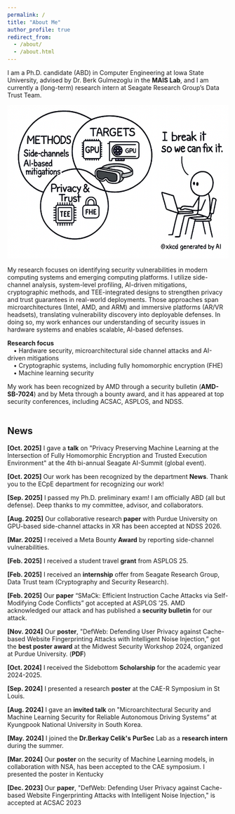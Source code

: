 ```yaml
---
permalink: /
title: "About Me"
author_profile: true
redirect_from: 
  - /about/
  - /about.html
---
```


I am a Ph.D. candidate (ABD) in Computer Engineering at Iowa State University, advised by Dr. Berk Gulmezoglu in the  <a href="https://www.ece.iastate.edu/bgulmez/" style="text-decoration: none;"><b>MAIS Lab</b></a>, and I am currently a (long-term) research intern at Seagate Research Group’s Data Trust Team.<br/>

<div style="text-align:center;">
  <img src="../images/Intro/IntroImage_v3.png"
       alt="My Research Focus"
       width="550" height="350"
       style="display:inline-block;">
</div>

My research focuses on identifying security vulnerabilities in modern computing systems and emerging computing platforms. I utilize side-channel analysis, system-level profiling, AI-driven mitigations, cryptographic methods, and TEE-integrated designs to strengthen privacy and trust guarantees in real-world deployments. Those approaches span microarchitectures (Intel, AMD, and ARM) and immersive platforms (AR/VR headsets), translating vulnerability discovery into deployable defenses. In doing so, my work enhances our understanding of security issues in hardware systems and enables scalable, AI-based defenses. <br/>

**Research focus**
<br/> &emsp;• Hardware security, microarchitectural side channel attacks and AI-driven mitigations
<br/> &emsp;• Cryptographic systems, including fully homomorphic encryption (FHE)
<br/> &emsp;• Machine learning security

My work has been recognized by AMD through a security bulletin (<a href="https://www.amd.com/en/resources/product-security/bulletin/amd-sb-7024.html" style="text-decoration: none;"><b>AMD-SB-7024</b></a>) and by Meta through a bounty award, and it has appeared at top security conferences, including ACSAC, ASPLOS, and NDSS.<br/><br/>

<!--
<div style="text-align:center;">
  <img src="../images/Intro/IntroImage_v3.png"
       alt="My Research Focus"
       width="550" height="350"
       style="display:inline-block;">
</div>

<!--
I leverage cutting-edge AI and system-level techniques to design scalable security defenses that protect user privacy and strengthen trustworthy hardware systems.

<!--
Prior to joining Iowa State, I worked as an Assistant Manager in the ICT Infrastructure Strategy and Planning Team at South Korea’s South Korea’s National Information Society Agency (<a href="https://eng.nia.or.kr/site/nia_eng/main.do" style="text-decoration: none;"><b>NIA</b></a>).
-->

<!-- News
======
-->

News
------
**[Oct. 2025]** I gave a **talk** on "Privacy Preserving Machine Learning at the Intersection of Fully Homomorphic Encryption and Trusted Execution Environment" at the 4th bi-annual Seagate AI-Summit (global event). <br/>

**[Oct. 2025]** Our work has been recognized by the department <a href="https://news.engineering.iastate.edu/2025/09/30/seonghun-son-advancing-hardware-and-systems-security/" style="text-decoration: none;"><b>News</b></a>. Thank you to the ECpE department for recognizing our work! <br/>

**[Sep. 2025]** I passed my Ph.D. preliminary exam! I am officially ABD (all but defense). Deep thanks to my committee, advisor, and collaborators. <br/>

**[Aug. 2025]** Our collaborative research **paper** with Purdue University on GPU-based side-channel attacks in XR has been accepted at NDSS 2026. <br/>

**[Mar. 2025]** I received a Meta Bounty **Award** by reporting side-channel vulnerabilities.<br/>

**[Feb. 2025]** I received a student travel **grant** from ASPLOS 25.<br/>

**[Feb. 2025]** I received an **internship** offer from Seagate Research Group, Data Trust team (Cryptography and Security Research). <br/>

**[Feb. 2025]** Our **paper** “SMaCk: Efficient Instruction Cache Attacks via Self-Modifying Code Conflicts” got accepted at ASPLOS ’25. AMD acknowledged our attack and has published a <a href="https://www.amd.com/en/resources/product-security/bulletin/amd-sb-7024.html" style="text-decoration: none;"><b>security bulletin</b></a> for our attack. <br/>

**[Nov. 2024]** Our **poster**, "DefWeb: Defending User Privacy against Cache-based Website Fingerprinting Attacks with Intelligent Noise Injection,” got the **best poster award** at the Midwest Security Workshop 2024, organized at Purdue University. (<a href="/files/MSW_Seonghun.pdf" target="_blank" style="text-decoration: none;"><b>PDF</b></a>)<br/>

**[Oct. 2024]** I received the Sidebottom **Scholarship** for the academic year 2024-2025.<br/>

**[Sep. 2024]** I presented a research **poster** at the CAE-R Symposium in St Louis.<br/>

**[Aug. 2024]** I gave an **invited talk** on "Microarchitectural Security and Machine Learning Security for Reliable Autonomous Driving Systems” at Kyungpook National University in South Korea.<br/>

**[May. 2024]** I joined the  <a href="https://beerkay.github.io/" style="text-decoration: none;"><b>Dr.Berkay Celik's</b></a> <a href="https://pursec.cs.purdue.edu/" style="text-decoration: none;"><b>PurSec</b></a> Lab as a **research intern** during the summer. <br/>

**[Mar. 2024]** Our **poster** on the security of Machine Learning models, in collaboration with NSA, has been accepted to the CAE symposium. I presented the poster in Kentucky<br/>

**[Dec. 2023]** Our **paper**, "DefWeb: Defending User Privacy against Cache-based Website Fingerprinting Attacks with Intelligent Noise Injection," is accepted at ACSAC 2023 <br/>
